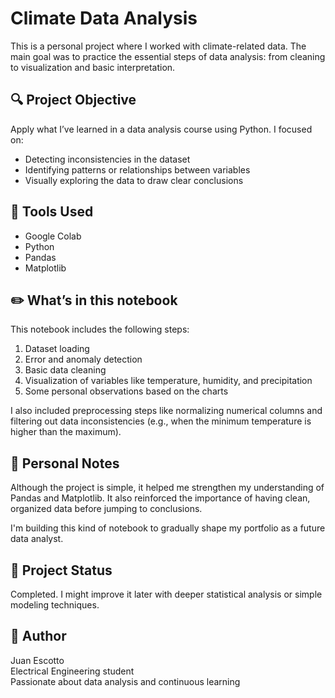 # Climate Data Analysis

This is a personal project where I worked with climate-related data. The main goal was to practice the essential steps of data analysis: from cleaning to visualization and basic interpretation.

## 🔍 Project Objective

Apply what I’ve learned in a data analysis course using Python. I focused on:

- Detecting inconsistencies in the dataset  
- Identifying patterns or relationships between variables  
- Visually exploring the data to draw clear conclusions  

## 🧰 Tools Used

- Google Colab  
- Python  
- Pandas  
- Matplotlib  

## ✏️ What’s in this notebook

This notebook includes the following steps:

1. Dataset loading  
2. Error and anomaly detection  
3. Basic data cleaning  
4. Visualization of variables like temperature, humidity, and precipitation  
5. Some personal observations based on the charts  

I also included preprocessing steps like normalizing numerical columns and filtering out data inconsistencies (e.g., when the minimum temperature is higher than the maximum).

## 📌 Personal Notes

Although the project is simple, it helped me strengthen my understanding of Pandas and Matplotlib. It also reinforced the importance of having clean, organized data before jumping to conclusions.

I'm building this kind of notebook to gradually shape my portfolio as a future data analyst.

## 📁 Project Status

Completed. I might improve it later with deeper statistical analysis or simple modeling techniques.

## 👤 Author

Juan Escotto  
Electrical Engineering student  
Passionate about data analysis and continuous learning
